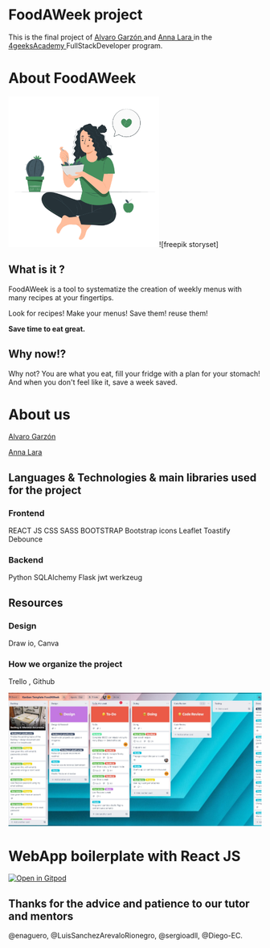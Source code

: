 # FoodAWeek project

This is the final project of <a href="https://github.com/Alvarodevs"> Alvaro Garzón </a> and <a href="https://github.com/nitlara"> Anna Lara </a> in the <a href="https://github.com/4GeeksAcademy">4geeksAcademy </a> FullStackDeveloper program.

# About FoodAWeek 

<img src="./src/front/img/eating.png" width="300">![freepik storyset]

## What is it ?

FoodAWeek is a tool to systematize the creation of weekly menus with many recipes at your fingertips.

Look for recipes! Make your menus! Save them! reuse them!

**Save time to eat great.**

## Why now!?

Why not? You are what you eat, fill your fridge with a plan for your stomach! And when you don't feel like it, save a week saved.


# About us
<a href="https://github.com/Alvarodevs"> Alvaro Garzón </a> 



<a href="https://github.com/nitlara"> Anna Lara </a>



## Languages & Technologies & main libraries used for the project

### Frontend

REACT JS
CSS
SASS
BOOTSTRAP
Bootstrap icons
Leaflet
Toastify
Debounce

### Backend

Python
SQLAlchemy
Flask jwt
werkzeug

## Resources

### Design 

Draw io, 
Canva


### How we organize the project

Trello , 
Github

<img src="./src/front/img/kanbanFAW.jpg" width="800">


# WebApp boilerplate with React JS
[![Open in Gitpod](https://gitpod.io/button/open-in-gitpod.svg)](https://gitpod.io#https://github.com/4GeeksAcademy/react-flask-hello.git)


## Thanks for the advice and patience to our tutor and mentors

@enaguero, 
@LuisSanchezArevaloRionegro, 
@sergioadll, 
@Diego-EC.
